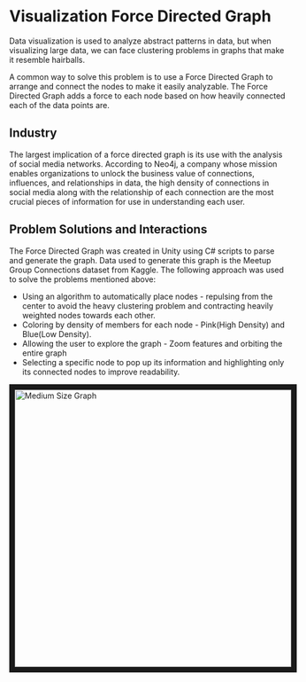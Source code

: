 # Visualization Force Directed Graph
Data visualization is used to analyze abstract patterns in data, but when visualizing large data, we can face clustering problems in graphs that make it resemble hairballs. 

A common way to solve this problem is to use a Force Directed Graph to arrange and connect the nodes to make it easily analyzable. The Force Directed Graph adds a force to each node based on how heavily connected each of the data points are. 

## Industry
The largest implication of a force directed graph is its use with the analysis of social media networks. According to Neo4j, a company whose mission enables organizations to unlock the business value of connections, influences, and relationships in data, the high density of connections in social media along with the relationship of each connection are the most crucial pieces of information for use in understanding each user.

## Problem Solutions and Interactions
The Force Directed Graph was created in Unity using C# scripts to parse and generate the graph. Data used to generate this graph is the Meetup Group Connections dataset from Kaggle. The following approach was used to solve the problems mentioned above:
* Using an algorithm to automatically place nodes - repulsing from the center to avoid the heavy clustering problem and contracting heavily weighted nodes towards each other.
* Coloring by density of members for each node - Pink(High Density) and Blue(Low Density).
* Allowing the user to explore the graph - Zoom features and orbiting the entire graph
* Selecting a specific node to pop up its information and highlighting only its connected nodes to improve readability.


<a href="https://www.youtube.com/watch?v=NCek6mg-cnU" target="_blank"><img src="https://github.com/storm-king/VisualizationForceDirectedGraph/blob/master/MediumSizeGraph.png" 
alt="Medium Size Graph" width="500" height="500" border="10" /></a>



